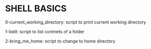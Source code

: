 # SHELL BASICS

0-current_working_directory: script to print current working directory

1-listit: script to list contnets of a folder

2-bring_me_home: script to change to home directory

